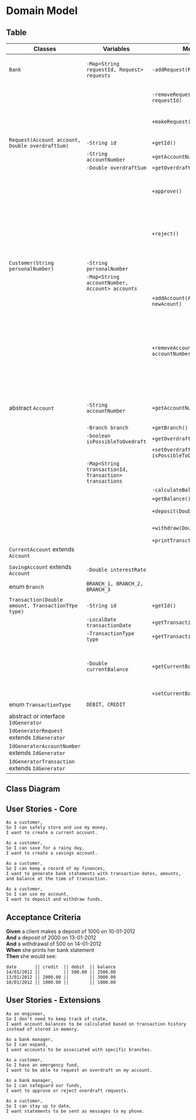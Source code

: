 # Domain Model


## Table
| Classes                                            | Variables                                              | Methods                                               | Scenario                                                                                                       | Output                  |
|----------------------------------------------------|--------------------------------------------------------|-------------------------------------------------------|----------------------------------------------------------------------------------------------------------------|-------------------------|
| `Bank`                                             | `-Map<String requestId, Request> requests`             | `-addRequest(Request request)`                        | Validate, add to the list requests if possible.                                                                | void / throw exception  |
|                                                    |                                                        | `-removeRequest(String requestId)`                    | Remove request by providing id.                                                                                | void / throw exception  |
|                                                    |                                                        | `+makeRequest(Request request)`                       | Make a request as a user.                                                                                      | Request object / null   |
|                                                    |                                                        |                                                       |                                                                                                                |                         |
| `Request(Account account, Double overdraftSum)`    | `-String id`                                           | `+getId()`                                            |                                                                                                                | String                  |
|                                                    | `-String accountNumber`                                | `+getAccountNumber()`                                 |                                                                                                                | String                  |
|                                                    | `-Double overdraftSum`                                 | `+getOverdraftSum()`                                  |                                                                                                                |                         |
|                                                    |                                                        | `+approve()`                                          | Update account with facility to make overdrafts.                                                               |                         |
|                                                    |                                                        | `+reject()`                                           | Reject request, it should not be possible to make overdrafts.                                                  |                         |
|                                                    |                                                        |                                                       |                                                                                                                |                         |
| `Customer(String personalNumber)`                  | `-String personalNumber`                               |                                                       |                                                                                                                |                         |
|                                                    | `-Map<String accountNumber, Account> accounts`         |                                                       |                                                                                                                |                         |  
|                                                    |                                                        | `+addAccount(Account newAcount)`                      |                                                                                                                | void / throw exception  |
|                                                    |                                                        | `+removeAccount(String accountNumber)`                | If possible to remove account, provide user with confirmation question<br>before the account is fully removed. | void / throw exception  |
| abstract `Account`                                 | `-String accountNumber`                                | `+getAccountNumber()`                                 | Auto-generate account number.                                                                                  |                         |
|                                                    | `-Branch branch`                                       | `+getBranch()`                                        |                                                                                                                |                         |
|                                                    | `-boolean isPossibleToOvedraft`                        | `+getOverdraftFacility()`                             |                                                                                                                | boolean                 |
|                                                    |                                                        | `+setOverdraftFacility(boolean isPossibleToOvedraft)` |                                                                                                                |                         |
|                                                    | `-Map<String transactionId, Transaction> transactions` |                                                       |                                                                                                                |                         |
|                                                    |                                                        | `-calculateBalance()`                                 |                                                                                                                | Double                  |
|                                                    |                                                        | `+getBalance()`                                       |                                                                                                                |                         |
|                                                    |                                                        | `+deposit(Double sum)`                                |                                                                                                                | void / throw exception  |
|                                                    |                                                        | `+withdraw(Double sum)`                               |                                                                                                                | void / throw exception  |
|                                                    |                                                        | `+printTransctionHistory()`                           |                                                                                                                |                         |
| `CurrentAccount` extends `Account`                 |                                                        |                                                       |                                                                                                                |                         |
|                                                    |                                                        |                                                       |                                                                                                                |                         |
| `SavingAccount` extends `Account`                  | `-Double interestRate`                                 |                                                       |                                                                                                                |                         |
|                                                    |                                                        |                                                       |                                                                                                                |                         |
| enum `Branch`                                      | `BRANCH_1, BRANCH_2, BRANCH_3`                         |                                                       |                                                                                                                |                         |
|                                                    |                                                        |                                                       |                                                                                                                |                         |
| `Transaction(Double amount, TransactionTYpe type)` | `-String id`                                           | `+getId()`                                            |                                                                                                                | String                  |
|                                                    | `-LocalDate transactionDate`                           | `+getTransactionDate()`                               |                                                                                                                | String                  |
|                                                    | `-TransactionType type`                                | `+getTransactionType()`                               |                                                                                                                | TransactionType         |
|                                                    | `-Double currentBalance`                               | `+getCurrentBalance()`                                | Get the balance the account had when this transaction was made.                                                | Double                  |
|                                                    |                                                        | `+setCurrentBalance()`                                |                                                                                                                |                         |
|                                                    |                                                        |                                                       |                                                                                                                |                         |
| enum `TransactionType`                             | `DEBIT, CREDIT`                                        |                                                       |                                                                                                                |                         |
|                                                    |                                                        |                                                       |                                                                                                                |                         |
| abstract or interface `IdGenerator`                |                                                        |                                                       |                                                                                                                |                         |
| `IdGeneratorRequest` extends `IdGenerator`         |                                                        |                                                       |                                                                                                                |                         |
| `IdGeneratorAccountNumber` extends `IdGenerator`   |                                                        |                                                       |                                                                                                                |                         |
| `IdGeneratorTransaction` extends `IdGenerator`     |                                                        |                                                       |                                                                                                                |                         |

## Class Diagram


## User Stories - Core
```
As a customer,
So I can safely store and use my money,
I want to create a current account.

As a customer,
So I can save for a rainy day,
I want to create a savings account.

As a customer,
So I can keep a record of my finances,
I want to generate bank statements with transaction dates, amounts, and balance at the time of transaction.

As a customer,
So I can use my account,
I want to deposit and withdraw funds.
```

## Acceptance Criteria

**Given** a client makes a deposit of 1000 on 10-01-2012  
**And** a deposit of 2000 on 13-01-2012  
**And** a withdrawal of 500 on 14-01-2012  
**When** she prints her bank statement  
**Then** she would see:

```
date       || credit  || debit  || balance
14/01/2012 ||         || 500.00 || 2500.00
13/01/2012 || 2000.00 ||        || 3000.00
10/01/2012 || 1000.00 ||        || 1000.00
```

## User Stories - Extensions
```
As an engineer,
So I don't need to keep track of state,
I want account balances to be calculated based on transaction history instead of stored in memory.

As a bank manager,
So I can expand,
I want accounts to be associated with specific branches.

As a customer,
So I have an emergency fund,
I want to be able to request an overdraft on my account.

As a bank manager,
So I can safeguard our funds,
I want to approve or reject overdraft requests.

As a customer,
So I can stay up to date,
I want statements to be sent as messages to my phone.
```
